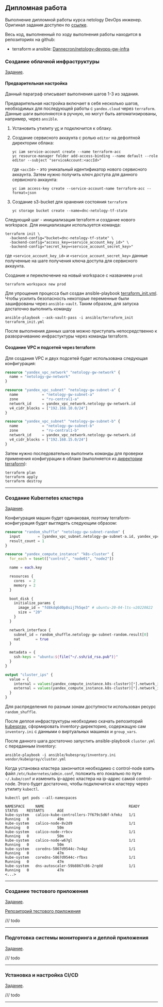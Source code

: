 ## Дипломная работа

Выполнение дипломной работы курса netology DevOps инженер. Оригинал задания доступен по [ссылке](https://github.com/netology-code/devops-diplom-yandexcloud/blob/main/README.md).

Весь код, выполненный по ходу выполнения работы находится в репозиториях на github:
* terraform и ansible: [Dannecron/netology-devops-gw-infra](https://github.com/Dannecron/netology-devops-gw-infra)

### Создание облачной инфраструктуры

[Задание](./tasks.md#создание-облачной-инфраструктуры).

#### Предварительная настройка

Данный параграф описывает выполнения шагов 1-3 из задания. 

Предварительная настройка включает в себя несколько шагов, необходимых для последующей работы с `yandex.cloud` через `terraform`.
Данные шаги выполняются в ручную, но могут быть автоматизированы, например, через `ansible`.

1. Установить утилиту [yc](https://cloud.yandex.ru/docs/cli/quickstart) и подключится к облаку.
2. Создание сервисного аккаунта с ролью `editor` на дефолтной директории облака:

    ```shell
    yc iam service-account create --name terraform-acc
    yc resource-manager folder add-access-binding --name default --role editor --subject "serviceAccount:<accId>"
    ```
    
    где `<accId>` - это уникальный идентификатор нового сервисного аккаунта.
    Затем нужно получить ключ доступа для данного сервисного аккаунта:

    ```shell
    yc iam access-key create --service-account-name terraform-acc --format=json
    ```
3. Создание s3-bucket для хранения состояния `terraform`

    ```shell
    yc storage bucket create --name=dnc-netology-tf-state
    ```

Следующий шаг - инициализация terraform и создание нового workspace. Для инициализации используется команда:

```shell
terraform init \
  -backend-config="bucket=dnc-netology-tf-state" \
  -backend-config="access_key=<service_account_key_id>" \
  -backend-config="secret_key=<service_account_secret_key>"
```

где `<service_account_key_id>` и `<service_account_secret_key>` данные полученные на шаге получения ключа доступа для сервисного аккаунта.

Создание и переключение на новый workspace с названием `prod`:

```shell
terraform workspace new prod
```

Для упрощения процесса был создан ansible-playbook [terraform_init.yml](https://github.com/Dannecron/netology-devops-gw-infra/blob/main/terraform_init.yml).
Чтобы усилить безопасность некоторые переменные были зашифрованы через `ansible-vault`.
Таким образом, для запуска достаточно выполнить команду 

```shell
ansible-playbook --ask-vault-pass -i ansible/terraform_init terraform_init.yml
```

После выполнения данных шагов можно приступать непосредственно к разворачиванию инфрастуктуры через команды terraform.

#### Создание VPC и подсетей через terraform

Для создания VPC и двух подсетей будет использована следующая конфигурация:

```terraform
resource "yandex_vpc_network" "netology-gw-network" {
  name = "netology-gw-network"
}

resource "yandex_vpc_subnet" "netology-gw-subnet-a" {
  name           = "netology-gw-subnet-a"
  zone           = "ru-central1-a"
  network_id     = yandex_vpc_network.netology-gw-network.id
  v4_cidr_blocks = ["192.168.10.0/24"]
}

resource "yandex_vpc_subnet" "netology-gw-subnet-b" {
  name           = "netology-gw-subnet-b"
  zone           = "ru-central1-b"
  network_id     = yandex_vpc_network.netology-gw-network.id
  v4_cidr_blocks = ["192.168.15.0/24"]
}
```

Затем нужно последовательно выполнить команды для проверки применения конфигурации в облаке (выполняется из [директории terraform](https://github.com/Dannecron/netology-devops-gw-infra/tree/main/terraform)):

```shell
terraform plan
terraform apply
terraform destroy
```

---

### Создание Kubernetes кластера

[Задание](./tasks.md#создание-Kubernetes-кластера).

Конфигурация машин будет одинаковая, поэтому terraform-конфигурация будет выглядеть следующим образом:

```terraform
resource "random_shuffle" "netology-gw-subnet-random" {
  input        = [yandex_vpc_subnet.netology-gw-subnet-a.id, yandex_vpc_subnet.netology-gw-subnet-b.id]
  result_count = 1
}

resource "yandex_compute_instance" "k8s-cluster" {
  for_each = toset(["control", "node01", "node2"])

  name = each.key

  resources {
    cores  = 2
    memory = 2
  }

  boot_disk {
    initialize_params {
      image_id = "fd8kdq6d0p8sij7h5qe3" # ubuntu-20-04-lts-v20220822
      size = "20"
    }
  }

  network_interface {
    subnet_id = random_shuffle.netology-gw-subnet-random.result[0]
    nat       = true
  }

  metadata = {
    ssh-keys = "ubuntu:${file("~/.ssh/id_rsa.pub")}"
  }
}

output "cluster_ips" {
  value = {
    internal = values(yandex_compute_instance.k8s-cluster)[*].network_interface.0.ip_address
    external = values(yandex_compute_instance.k8s-cluster)[*].network_interface.0.nat_ip_address
  }
}
```

Для распределения по разным зонам доступности использован ресурс `random_shuffle`.

После деплоя инфраструктуры необходимо скачать репозиторий [kubespray](https://github.com/kubernetes-sigs/kubespray),
сформировать inventory-директорию, содержащую сам `inventory.ini` с данными о виртуальных машинах и `group_vars`.

После данного шага достаточно запустить ansible-playbook `cluster.yml` с переданным inventory:

```shell
ansible-playbook -i ansible/kubespray/inventory.ini vendor/kubespray/cluster.yml
```

Когда установка кластера закончится необходимо с control-node взять файл `/etc/kubernetes/admin.conf`,
положить его локально по пути `~/.kube/conf` и изменить ip-адрес кластера на ip-адрес самой control-node.
Этого будет достаточно, чтобы подключится к кластеру через утилиту `kubectl`.

```shell
kubectl get pods --all-namespaces
```

```text
NAMESPACE     NAME                                       READY   STATUS    RESTARTS      AGE
kube-system   calico-kube-controllers-7f679c5d6f-kfmkz   1/1     Running   0             49m
kube-system   calico-node-8v2d9                          1/1     Running   0             50m
kube-system   calico-node-rrbcv                          1/1     Running   0             50m
kube-system   calico-node-w67gl                          1/1     Running   0             50m
kube-system   coredns-5867d9544c-7n4qz                   1/1     Running   0             47m
kube-system   coredns-5867d9544c-rfbxs                   1/1     Running   0             47m
kube-system   dns-autoscaler-59b8867c86-2rqdd            1/1     Running   0             47m
<...>
```

---

### Создание тестового приложения

[Задание](./tasks.md#создание-тестового-приложения).

[Репозиторий тестового приложения](https://github.com/Dannecron/parcel-example-neko)

/// todo

---

### Подготовка cистемы мониторинга и деплой приложения

[Задание](./tasks.md#подготовка-cистемы-мониторинга-и-деплой-приложения).

/// todo

---

### Установка и настройка CI/CD

[Задание](./tasks.md#установка-и-настройка-CI/CD).

/// todo

---
